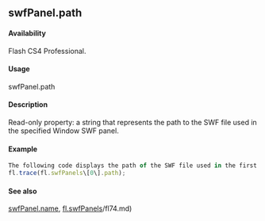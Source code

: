 ## swfPanel.path

#### Availability

Flash CS4 Professional.

#### Usage

swfPanel.path

#### Description

Read-only property: a string that represents the path to the SWF file used in the specified Window SWF panel.

#### Example

```javascript
The following code displays the path of the SWF file used in the first registered Window SWF panel in the Output panel:
fl.trace(fl.swfPanels\[0\].path);

```
#### See also

[swfPanel.name](#!AdobeDocs/developers-animatesdk-docs/test/swfPanel_object/swfPane3.md), [fl.swfPanels](#!AdobeDocs/developers-animatesdk-docs/test/flash_object_(fl)/fl74.md)/fl74.md)
